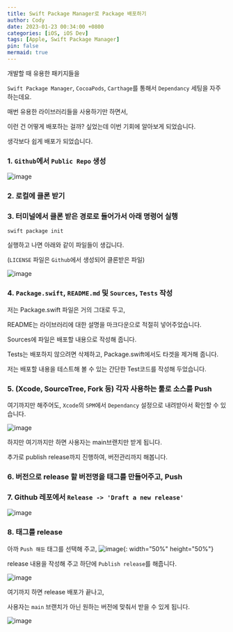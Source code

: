 ```yaml
---
title: Swift Package Manager로 Package 배포하기
author: Cody
date: 2023-01-23 00:34:00 +0800
categories: [iOS, iOS Dev]
tags: [Apple, Swift Package Manager]
pin: false
mermaid: true
---
```

개발할 때 유용한 패키지들을

`Swift Package Manager`, `CocoaPods`, `Carthage`를 통해서 `Dependancy` 세팅을 자주 하는데요.

매번 유용한 라이브러리들을 사용하기만 하면서,

이런 건 어떻게 배포하는 걸까? 싶었는데 이번 기회에 알아보게 되었습니다.

생각보다 쉽게 배포가 되었습니다.

### 1. `Github`에서 `Public Repo` 생성
![image](https://github.com/swiftycody/swiftycody.github.io/assets/9062513/a7f91d9a-928a-4585-abe9-cf928338d6c2)

### 2. 로컬에 클론 받기

### 3. 터미널에서 클론 받은 경로로 들어가서 아래 명령어 실행

```
swift package init
```

실행하고 나면 아래와 같이 파일들이 생깁니다.

(`LICENSE` 파일은 `Github`에서 생성되어 클론받은 파일)

![image](https://github.com/swiftycody/swiftycody.github.io/assets/9062513/1a2e26bc-e474-47f3-baf3-d8579fa93ce1)

### 4. `Package.swift`, `README.md` 및 `Sources`, `Tests` 작성

저는 Package.swift 파일은 거의 그대로 두고,

README는 라이브러리에 대한 설명을 마크다운으로 적절히 넣어주었습니다.

Sources에 파일은 배포할 내용으로 작성해 줍니다.

Tests는 배포하지 않으려면 삭제하고, Package.swift에서도 타겟을 제거해 줍니다.

저는 배포할 내용을 테스트해 볼 수 있는 간단한 Test코드를 작성해 두었습니다.

### 5. (Xcode, SourceTree, Fork 등) 각자 사용하는 툴로 소스를 Push

여기까지만 해주어도, `Xcode`의 `SPM`에서 `Dependancy` 설정으로 내려받아서 확인할 수 있습니다.

![image](https://github.com/swiftycody/swiftycody.github.io/assets/9062513/f4e1a613-badb-4685-9471-1da7f1962d26)

하지만 여기까지만 하면 사용자는 main브랜치만 받게 됩니다.

추가로 publish release까지 진행하여, 버전관리까지 해봅니다.

### 6. 버전으로 release 할 버전명을 태그를 만들어주고, Push

### 7. Github 레포에서 `Release -> 'Draft a new release'`

![image](https://github.com/swiftycody/swiftycody.github.io/assets/9062513/32bdf2a0-6808-4179-b3bf-6d1152f811ee)

### 8. 태그를 release
아까 `Push 해둔` 태그를 선택해 주고,
![image](https://github.com/swiftycody/swiftycody.github.io/assets/9062513/b6170db7-da39-4f6c-9154-cd6908bb53b4){: width="50%" height="50%"}

release 내용을 작성해 주고 하단에 `Publish release`를 해줍니다.

![image](https://github.com/swiftycody/swiftycody.github.io/assets/9062513/8bca0339-7393-4667-bd9f-9c3f2352b7f7)

여기까지 하면 release 배포가 끝나고,

사용자는 `main` 브랜치가 아닌 원하는 버전에 맞춰서 받을 수 있게 됩니다.

![image](https://github.com/swiftycody/swiftycody.github.io/assets/9062513/a3a936cc-f534-4a08-a1b2-374b8c6fa005)


